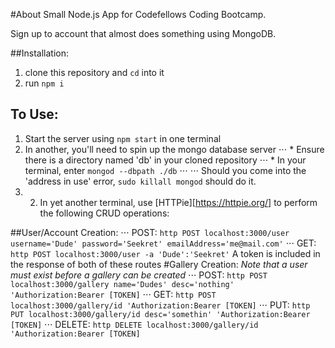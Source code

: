 #About
Small Node.js App for Codefellows Coding Bootcamp.

Sign up to account that almost does something using MongoDB.

##Installation:

1. clone this repository and ``cd`` into it
2. run ``npm i``

## To Use:
1. Start the server using ``npm start`` in one terminal
2. In another, you'll need to spin up the mongo database server
  ⋅⋅⋅ * Ensure there is a directory named 'db' in your cloned repository
  ⋅⋅⋅ * In your terminal, enter ``mongod --dbpath ./db``
  ⋅⋅⋅ ⋅⋅⋅ Should you come into the 'address in use' error, ``sudo killall mongod`` should do it.
3. 2. In yet another terminal, use [HTTPie][https://httpie.org/] to perform the following CRUD operations:

##User/Account Creation:
⋅⋅⋅ POST: ``http POST localhost:3000/user  username='Dude' password='Seekret' emailAddress='me@mail.com'``
⋅⋅⋅ GET: ``http POST localhost:3000/user -a 'Dude':'Seekret'``
A token is included in the response of both of these routes
#Gallery Creation:
*Note that a user must exist before a gallery can be created*
⋅⋅⋅ POST: ``http POST localhost:3000/gallery name='Dudes' desc='nothing' 'Authorization:Bearer [TOKEN]``
⋅⋅⋅ GET: ``http POST localhost:3000/gallery/id 'Authorization:Bearer [TOKEN]``
⋅⋅⋅ PUT: ``http PUT localhost:3000/gallery/id desc='somethin' 'Authorization:Bearer [TOKEN]``
⋅⋅⋅ DELETE: ``http DELETE localhost:3000/gallery/id 'Authorization:Bearer [TOKEN]`` 
